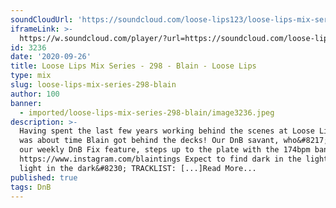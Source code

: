 ```yaml
---
soundCloudUrl: 'https://soundcloud.com/loose-lips123/loose-lips-mix-series-298-blain'
iframeLink: >-
  https://w.soundcloud.com/player/?url=https://soundcloud.com/loose-lips123/loose-lips-mix-series-298-blain&color=00aabb&auto_play=false&hide_related=false&show_comments=true&show_user=true&show_reposts=false
id: 3236
date: '2020-09-26'
title: Loose Lips Mix Series - 298 - Blain - Loose Lips
type: mix
slug: loose-lips-mix-series-298-blain
author: 100
banner:
  - imported/loose-lips-mix-series-298-blain/image3236.jpeg
description: >-
  Having spent the last few years working behind the scenes at Loose Lips, it
  was about time Blain got behind the decks! Our DnB savant, who&#8217;s running
  our weekly DnB Fix feature, steps up to the plate with the 174bpm bangers.
  https://www.instagram.com/blaintings Expect to find dark in the light and
  light in the dark&#8230; TRACKLIST: [...]Read More...
published: true
tags: DnB
---
```

